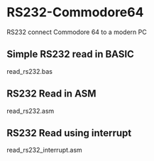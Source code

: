 # RS232-Commodore64
RS232 connect Commodore 64 to a modern PC

## Simple RS232 read in BASIC
read_rs232.bas

## RS232 Read in ASM
read_rs232.asm

## RS232 Read using interrupt
read_rs232_interrupt.asm

